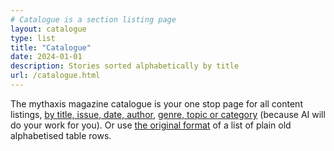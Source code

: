 ```yaml
---
# Catalogue is a section listing page
layout: catalogue
type: list
title: "Catalogue"
date: 2024-01-01
description: Stories sorted alphabetically by title
url: /catalogue.html
---
```


The mythaxis magazine catalogue is your one stop page for all content listings, [by title, issue, date, author](https://github.com/mythaxis/mythaxis.github.io/blob/author-index/data/xway2metadata.json), [genre, topic or category](https://github.com/mythaxis/mythaxis.github.io/blob/master/content/archive.md) (because AI will do your work for you). Or use [the original format](https://mythaxis.wordpress.com/mythaxis-magazine/) of a list of plain old alphabetised table rows.